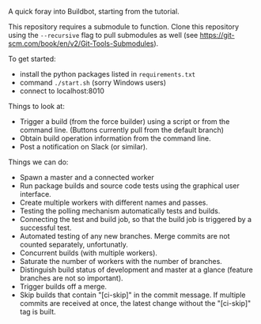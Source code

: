 A quick foray into Buildbot, starting from the tutorial.

This repository requires a submodule to function. Clone this repository using
the `--recursive` flag to pull submodules as well (see
https://git-scm.com/book/en/v2/Git-Tools-Submodules).

To get started:

 - install the python packages listed in `requirements.txt`
 - command `./start.sh` (sorry Windows users)
 - connect to localhost:8010

Things to look at:

 - Trigger a build (from the force builder) using a script or from the command
   line. (Buttons currently pull from the default branch)
 - Obtain build operation information from the command line.
 - Post a notification on Slack (or similar).

Things we can do:

 - Spawn a master and a connected worker
 - Run package builds and source code tests using the graphical user interface.
 - Create multiple workers with different names and passes.
 - Testing the polling mechanism automatically tests and builds.
 - Connecting the test and build job, so that the build job is triggered by a
   successful test.
 - Automated testing of any new branches. Merge commits are not counted
   separately, unfortunatly.
 - Concurrent builds (with multiple workers).
 - Saturate the number of workers with the number of branches.
 - Distinguish build status of development and master at a glance (feature
   branches are not so important).
 - Trigger builds off a merge.
 - Skip builds that contain "[ci-skip]" in the commit message. If multiple
   commits are received at once, the latest change without the "[ci-skip]" tag
   is built.
